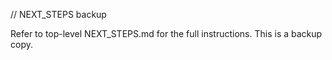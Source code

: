 // NEXT_STEPS backup

Refer to top-level NEXT_STEPS.md for the full instructions. This is a backup copy.
